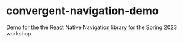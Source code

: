 # convergent-navigation-demo
Demo for the the React Native Navigation library for the Spring 2023 workshop
